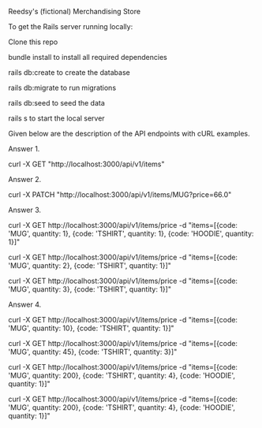 Reedsy's (fictional) Merchandising Store

To get the Rails server running locally:

Clone this repo

bundle install to install all required dependencies

rails db:create to create the database

rails db:migrate to run migrations

rails db:seed to seed the data

rails s to start the local server

Given below are the description of the API endpoints with cURL examples.


Answer 1. 

curl -X GET "http://localhost:3000/api/v1/items"

Answer 2. 

curl -X PATCH "http://localhost:3000/api/v1/items/MUG?price=66.0"

Answer 3.

curl  -X GET http://localhost:3000/api/v1/items/price -d "items=[{code: 'MUG', quantity: 1}, {code: 'TSHIRT', quantity: 1}, {code: 'HOODIE', quantity: 1}]"

curl  -X GET http://localhost:3000/api/v1/items/price -d "items=[{code: 'MUG', quantity: 2}, {code: 'TSHIRT', quantity: 1}]"

curl  -X GET http://localhost:3000/api/v1/items/price -d "items=[{code: 'MUG', quantity: 3}, {code: 'TSHIRT', quantity: 1}]"


Answer 4.

curl  -X GET http://localhost:3000/api/v1/items/price -d "items=[{code: 'MUG', quantity: 10}, {code: 'TSHIRT', quantity: 1}]"

curl  -X GET http://localhost:3000/api/v1/items/price -d "items=[{code: 'MUG', quantity: 45}, {code: 'TSHIRT', quantity: 3}]"


curl  -X GET http://localhost:3000/api/v1/items/price -d "items=[{code: 'MUG', quantity: 200}, {code: 'TSHIRT', quantity: 4}, {code: 'HOODIE', quantity: 1}]"


curl  -X GET http://localhost:3000/api/v1/items/price -d "items=[{code: 'MUG', quantity: 200}, {code: 'TSHIRT', quantity: 4}, {code: 'HOODIE', quantity: 1}]"

